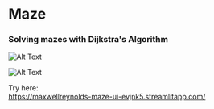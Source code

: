 # Maze
### Solving mazes with Dijkstra's Algorithm

![Alt Text](mazeui.png)

![Alt Text](mazeui2.png)


Try here:  
https://maxwellreynolds-maze-ui-evjnk5.streamlitapp.com/
